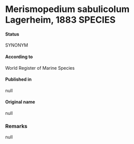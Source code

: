 # Merismopedium sabulicolum Lagerheim, 1883 SPECIES

#### Status
SYNONYM

#### According to
World Register of Marine Species

#### Published in
null

#### Original name
null

### Remarks
null
